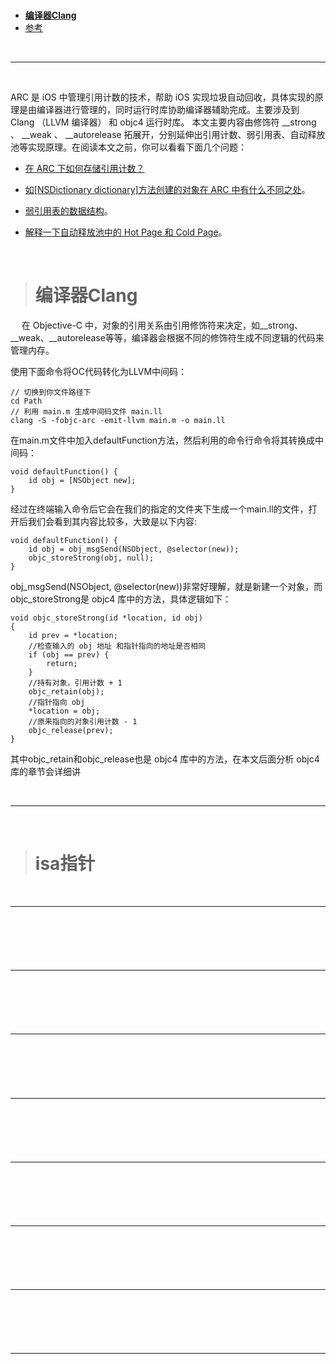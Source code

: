 > <h1 id=""></h1>
- [**编译器Clang**](#编译器Clang)
- [参考](https://juejin.cn/post/6844903847622606861)



<br/>

***
<br/>

ARC 是 iOS 中管理引用计数的技术，帮助 iOS 实现垃圾自动回收，具体实现的原理是由编译器进行管理的，同时运行时库协助编译器辅助完成。主要涉及到 Clang （LLVM 编译器） 和 objc4 运行时库。
本文主要内容由修饰符 __strong 、 __weak 、 __autorelease 拓展开，分别延伸出引用计数、弱引用表、自动释放池等实现原理。在阅读本文之前，你可以看看下面几个问题：


- [在 ARC 下如何存储引用计数？](#ARC下如何存储引用计数)


- [如[NSDictionary dictionary]方法创建的对象在 ARC 中有什么不同之处](#NSDictionary创建对象与ARC的不同)。


- [弱引用表的数据结构](#弱引用表的数据结构)。


- [解释一下自动释放池中的 Hot Page 和 Cold Page](#自动释放池中的HotPage和ColdPage)。


<br/>


> <h1 id="编译器Clang">编译器Clang</h1>


&emsp; 在 Objective-C 中，对象的引用关系由引用修饰符来决定，如__strong、__weak、__autorelease等等，编译器会根据不同的修饰符生成不同逻辑的代码来管理内存。

使用下面命令将OC代码转化为LLVM中间码：

```
// 切换到你文件路径下
cd Path
// 利用 main.m 生成中间码文件 main.ll
clang -S -fobjc-arc -emit-llvm main.m -o main.ll 

```

在main.m文件中加入defaultFunction方法，然后利用的命令行命令将其转换成中间码：

```
void defaultFunction() {
    id obj = [NSObject new];
}
```

经过在终端输入命令后它会在我们的指定的文件夹下生成一个main.ll的文件，打开后我们会看到其内容比较多，大致是以下内容:

```
void defaultFunction() {
	id obj = obj_msgSend(NSObject, @selector(new));
	objc_storeStrong(obj, null);
}

```


obj_msgSend(NSObject, @selector(new))非常好理解，就是新建一个对象，而objc_storeStrong是 objc4 库中的方法，具体逻辑如下：

```
void objc_storeStrong(id *location, id obj)
{
    id prev = *location;
    //检查输入的 obj 地址 和指针指向的地址是否相同
    if (obj == prev) {
        return;
    }
    //持有对象，引用计数 + 1
    objc_retain(obj);
    //指针指向 obj
    *location = obj;
    //原来指向的对象引用计数 - 1
    objc_release(prev);
}
```

其中objc_retain和objc_release也是 objc4 库中的方法，在本文后面分析 objc4 库的章节会详细讲


<br/>

***
<br/>

> <h1 id="isa指针">isa指针</h1>




<br/>

***
<br/>

> <h1 id=""></h1>



<br/>

***
<br/>

> <h1 id=""></h1>



<br/>

***
<br/>

> <h1 id=""></h1>



<br/>

***
<br/>

> <h1 id=""></h1>


<br/>

***
<br/>

> <h1 id=""></h1>


<br/>

***
<br/>

> <h1 id=""></h1>



<br/>

***
<br/>

> <h1 id=""></h1>



<br/>

***
<br/>

> <h1 id=""></h1>